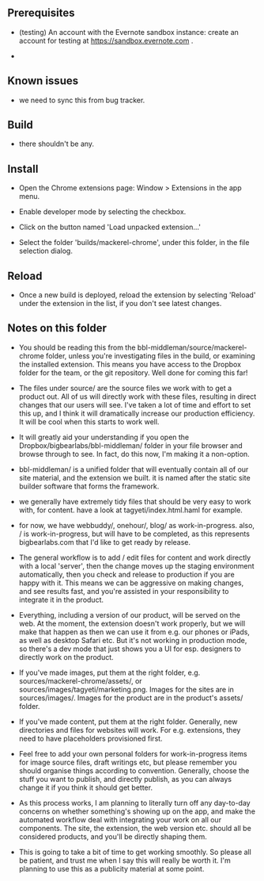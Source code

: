 ## Prerequisites

* (testing) An account with the Evernote sandbox instance: create an account for testing at https://sandbox.evernote.com .

* 


## Known issues

* we need to sync this from bug tracker.


## Build

* there shouldn't be any.


## Install


* Open the Chrome extensions page: Window > Extensions in the app menu.

* Enable developer mode by selecting the checkbox.

* Click on the button named 'Load unpacked extension...'

* Select the folder 'builds/mackerel-chrome', under this folder, in the file selection dialog.


## Reload

* Once a new build is deployed, reload the extension by selecting 'Reload' under the extension in the list, if you don't see latest changes.


## Notes on this folder

* You should be reading this from the bbl-middleman/source/mackerel-chrome folder, unless you're investigating files in the build, or examining the installed extension. This means you have access to the Dropbox folder for the team, or the git repository. Well done for coming this far!

* The files under source/ are the source files we work with to get a product out. All of us will directly work with these files, resulting in direct changes that our users will see. I've taken a lot of time and effort to set this up, and I think it will dramatically increase our production efficiency. It will be cool when this starts to work well.

* It will greatly aid your understanding if you open the Dropbox/bigbearlabs/bbl-middleman/ folder in your file browser and browse through to see. In fact, do this now, I'm making it a non-option.

* bbl-middleman/ is a unified folder that will eventually contain all of our site material, and the extension we built. it is named after the static site builder software that forms the framework.

* we generally have extremely tidy files that should be very easy to work with, for content. have a look at tagyeti/index.html.haml for example. 

* for now, we have webbuddy/, onehour/, blog/ as work-in-progress. also, / is work-in-progress, but will have to be completed, as this represents bigbearlabs.com that I'd like to get ready by release.

* The general workflow is to add / edit files for content and work directly with a local 'server', then the change moves up the staging environment automatically, then you check and release to production if you are happy with it. This means we can be aggressive on making changes, and see results fast, and you're assisted in your responsibility to integrate it in the product.

* Everything, including a version of our product, will be served on the web. At the moment, the extension doesn't work properly, but we will make that happen as then we can use it from e.g. our phones or iPads, as well as desktop Safari etc. But it's not working in production mode, so there's a dev mode that just shows you a UI for esp. designers to directly work on the product. 

* If you've made images, put them at the right folder, e.g. sources/mackerel-chrome/assets/, or sources/images/tagyeti/marketing.png. Images for the sites are in sources/images/. Images for the product are in the product's assets/ folder.

* If you've made content, put them at the right folder. Generally, new directories and files for websites will work. For e.g. extensions, they need to have placeholders provisioned first.

* Feel free to add your own personal folders for work-in-progress items for image source files, draft writings etc, but please remember you should organise things according to convention. Generally, choose the stuff you want to publish, and directly publish, as you can always change it if you think it should get better.

* As this process works, I am planning to literally turn off any day-to-day concerns on whether something's showing up on the app, and make the automated workflow deal with integrating your work on all our components. The site, the extension, the web version etc. should all be considered products, and you'll be directly shaping them.

* This is going to take a bit of time to get working smoothly. So please all be patient, and trust me when I say this will really be worth it. I'm planning to use this as a publicity material at some point. 

